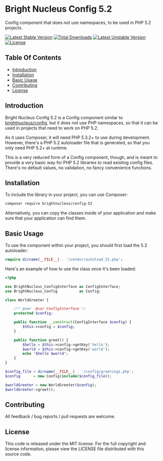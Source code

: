 # Bright Nucleus Config 5.2

Config component that does not use namespaces, to be used in PHP 5.2 projects.

[![Latest Stable Version](https://poser.pugx.org/brightnucleus/config-52/v/stable)](https://packagist.org/packages/brightnucleus/config-52)
[![Total Downloads](https://poser.pugx.org/brightnucleus/config-52/downloads)](https://packagist.org/packages/brightnucleus/config-52)
[![Latest Unstable Version](https://poser.pugx.org/brightnucleus/config-52/v/unstable)](https://packagist.org/packages/brightnucleus/config-52)
[![License](https://poser.pugx.org/brightnucleus/config-52/license)](https://packagist.org/packages/brightnucleus/config-52)

## Table Of Contents

* [Introduction](#introduction)
* [Installation](#installation)
* [Basic Usage](#basic-usage)
* [Contributing](#contributing)
* [License](#license)

## Introduction

Bright Nucleus Config 5.2 is a Config component similar to [brightnucleus/config](https://github.com/brightnucleus/config), but it does not use PHP namespaces, so that it can be used in projects that need to work on PHP 5.2.

As it uses Composer, it will need PHP 5.3.2+ to use during development. However, there's a PHP 5.2 autoloader file that is generated, so that you only need PHP 5.2+ at runtime.

This is a very reduced form of a Config component, though, and is meant to provide a very basic way for PHP 5.2 libraries to read existing config files. There's no default values, no validation, no fancy convenience functions.

## Installation

To include the library in your project, you can use Composer:

```BASH
composer require brightnucleus/config-52
```

Alternatively, you can copy the classes inside of your application and make sure that your application can find them.

## Basic Usage

To use the component within your project, you should first load the 5.2 autoloader:

```PHP
require dirname(__FILE__) . '/vendor/autoload_52.php';
```

Here's an example of how to use the class once it's been loaded:

```PHP
<?php

use BrightNucleus_ConfigInterface as ConfigInterface;
use BrightNucleus_Config          as Config;

class WorldGreeter {

    /** @var  @var ConfigInterface */
    protected $config;

    public function __construct(ConfigInterface $config) {
        $this->config = $config;
    }

    public function greet() {
        $hello = $this->config->getKey('hello');
        $world = $this->config->getKey('world');
        echo "$hello $world";
    }
}

$config_file = dirname(__FILE__) . '/config/greetings.php';
$config      = new Config(include($config_file));

$worldGreeter = new WorldGreeter($config);
$worldGreeter->greet();
```

## Contributing

All feedback / bug reports / pull requests are welcome.

## License

This code is released under the MIT license. For the full copyright and license information, please view the LICENSE file distributed with this source code.
